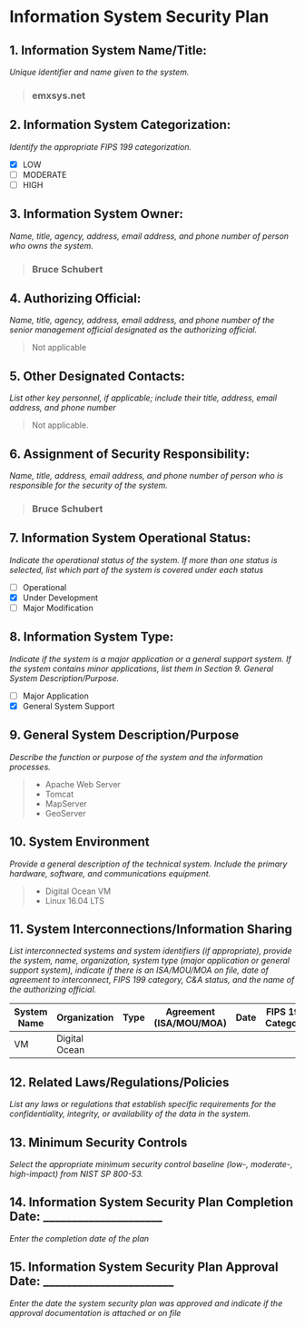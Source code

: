 # Information System Security Plan

## 1. Information System Name/Title:
_Unique identifier and name given to the system._
> ### emxsys.net

## 2. Information System Categorization: 
_Identify the appropriate FIPS 199 categorization._

- [x] LOW
- [ ] MODERATE            
- [ ] HIGH 

## 3. Information System Owner:
_Name, title, agency, address, email address, and phone number of person who owns the system._
> ### Bruce Schubert

## 4. Authorizing Official:
_Name, title, agency, address, email address, and phone number of the senior management official designated as the authorizing official._
> Not applicable

## 5. Other Designated Contacts:
_List other key personnel, if applicable; include their title, address, email address, and phone number_
> Not applicable.

## 6. Assignment of Security Responsibility:
_Name, title, address, email address, and phone number of person who is responsible for the security of the system._
> ### Bruce Schubert

## 7. Information System Operational Status:
_Indicate the operational status of the system. If more than one status is selected, list which part of the system is covered under each status_

- [ ] Operational
- [x] Under Development
- [ ] Major Modification

## 8. Information System Type:
_Indicate if the system is a major application or a general support system. If the system contains minor applications, list them in Section 9. General System Description/Purpose._

- [ ] Major Application
- [x] General System Support

## 9. General System Description/Purpose 
_Describe the function or purpose of the system and the information processes._

>- Apache Web Server
>- Tomcat
>- MapServer
>- GeoServer

## 10. System Environment 
_Provide a general description of the technical system. Include the primary hardware, software, and communications equipment._
>- Digital Ocean VM
>- Linux 16.04 LTS

## 11. System Interconnections/Information Sharing 
_List interconnected systems and system identifiers (if appropriate), provide the system, name, organization, system type (major application or general support system), indicate if there is an ISA/MOU/MOA on file, date of agreement to interconnect, FIPS 199 category, C&A status, and the name of the authorizing official._

System Name | Organization | Type | Agreement (ISA/MOU/MOA) | Date | FIPS 199 Category | C&A Status | Auth. Official
----------- | ------------ | ---- | ----------------------- | ---- |------------------ | ---------- | ---------------
VM | Digital Ocean | 


## 12. Related Laws/Regulations/Policies 
_List any laws or regulations that establish specific requirements for the confidentiality, integrity, or availability of the data in the system._
 
## 13. Minimum Security Controls 
_Select the appropriate minimum security control baseline (low-, moderate-, high-impact) from NIST SP 800-53._

## 14. Information System Security Plan Completion Date: _____________________ 
_Enter the completion date of the plan_

## 15. Information System Security Plan Approval Date: _______________________
_Enter the date the system security plan was approved and indicate if the approval documentation is attached or on file_
